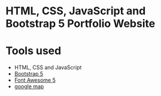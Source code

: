 # HTML, CSS, JavaScript and Bootstrap 5 Portfolio Website


# Tools used

- HTML, CSS and JavaScript
- [Bootstrap 5](https://getbootstrap.com/docs/5.0/getting-started/introduction/)
- [Font Awesome 5](https://fontawesome.com/)
- [google map](https://www.embed-map.com/)
